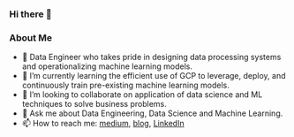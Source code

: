 ### Hi there 👋
### About Me

- 🔭 Data Engineer who takes pride in designing data processing systems and operationalizing machine learning models.
- 🌱 I’m currently learning the efficient use of GCP to leverage, deploy, and continuously train pre-existing machine learning models.
- 👯 I’m looking to collaborate on application of data science and ML techniques to solve business problems.
- 💬 Ask me about Data Engineering, Data Science and Machine Learning.
- 📫 How to reach me: [medium](http://medium.com/babaniyi), [blog](http://babaniyi.substack.com), [LinkedIn](http://linkedin.com/in/babaniyi)
<!--
**babaniyi/babaniyi** is a ✨ _special_ ✨ repository because its `README.md` (this file) appears on your GitHub profile.
-->
